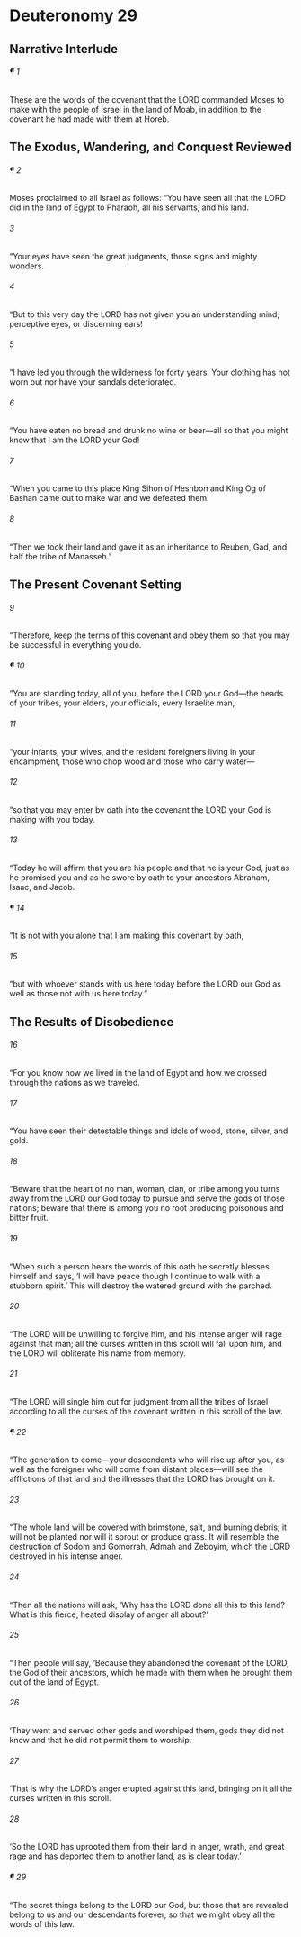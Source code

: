 # Deuteronomy 29
## Narrative Interlude
###### ¶ 1
 These are the words of the covenant that the LORD commanded Moses to make with the people of Israel in the land of Moab, in addition to the covenant he had made with them at Horeb.
## The Exodus, Wandering, and Conquest Reviewed
###### ¶ 2
Moses proclaimed to all Israel as follows: “You have seen all that the LORD did in the land of Egypt to Pharaoh, all his servants, and his land.
###### 3
“Your eyes have seen the great judgments, those signs and mighty wonders.
###### 4
“But to this very day the LORD has not given you an understanding mind, perceptive eyes, or discerning ears!
###### 5
“I have led you through the wilderness for forty years. Your clothing has not worn out nor have your sandals deteriorated.
###### 6
“You have eaten no bread and drunk no wine or beer—all so that you might know that I am the LORD your God!
###### 7
“When you came to this place King Sihon of Heshbon and King Og of Bashan came out to make war and we defeated them.
###### 8
“Then we took their land and gave it as an inheritance to Reuben, Gad, and half the tribe of Manasseh.”
## The Present Covenant Setting
###### 9
“Therefore, keep the terms of this covenant and obey them so that you may be successful in everything you do.
###### ¶ 10
“You are standing today, all of you, before the LORD your God—the heads of your tribes, your elders, your officials, every Israelite man,
###### 11
“your infants, your wives, and the resident foreigners living in your encampment, those who chop wood and those who carry water—
###### 12
“so that you may enter by oath into the covenant the LORD your God is making with you today.
###### 13
“Today he will affirm that you are his people and that he is your God, just as he promised you and as he swore by oath to your ancestors Abraham, Isaac, and Jacob.
###### ¶ 14
“It is not with you alone that I am making this covenant by oath,
###### 15
“but with whoever stands with us here today before the LORD our God as well as those not with us here today.”
## The Results of Disobedience
###### 16
“For you know how we lived in the land of Egypt and how we crossed through the nations as we traveled.
###### 17
“You have seen their detestable things and idols of wood, stone, silver, and gold.
###### 18
“Beware that the heart of no man, woman, clan, or tribe among you turns away from the LORD our God today to pursue and serve the gods of those nations; beware that there is among you no root producing poisonous and bitter fruit.
###### 19
“When such a person hears the words of this oath he secretly blesses himself and says, ‘I will have peace though I continue to walk with a stubborn spirit.’ This will destroy the watered ground with the parched.
###### 20
“The LORD will be unwilling to forgive him, and his intense anger will rage against that man; all the curses written in this scroll will fall upon him, and the LORD will obliterate his name from memory.
###### 21
“The LORD will single him out for judgment from all the tribes of Israel according to all the curses of the covenant written in this scroll of the law.
###### ¶ 22
“The generation to come—your descendants who will rise up after you, as well as the foreigner who will come from distant places—will see the afflictions of that land and the illnesses that the LORD has brought on it.
###### 23
“The whole land will be covered with brimstone, salt, and burning debris; it will not be planted nor will it sprout or produce grass. It will resemble the destruction of Sodom and Gomorrah, Admah and Zeboyim, which the LORD destroyed in his intense anger.
###### 24
“Then all the nations will ask, ‘Why has the LORD done all this to this land? What is this fierce, heated display of anger all about?’
###### 25
“Then people will say, ‘Because they abandoned the covenant of the LORD, the God of their ancestors, which he made with them when he brought them out of the land of Egypt.
###### 26
‘They went and served other gods and worshiped them, gods they did not know and that he did not permit them to worship.
###### 27
‘That is why the LORD’s anger erupted against this land, bringing on it all the curses written in this scroll.
###### 28
‘So the LORD has uprooted them from their land in anger, wrath, and great rage and has deported them to another land, as is clear today.’
###### ¶ 29
“The secret things belong to the LORD our God, but those that are revealed belong to us and our descendants forever, so that we might obey all the words of this law.
